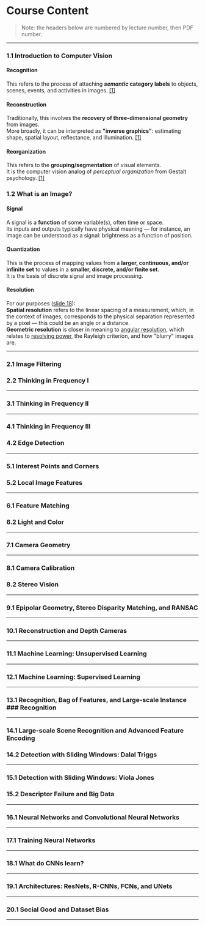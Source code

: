 # Course Content

> Note: the headers below are numbered by lecture number, then PDF number.

---

### 1.1 Introduction to Computer Vision

#### Recognition

This refers to the process of attaching **_semantic_ category labels** to objects, scenes, events, and activities in images. [\[1\]][1]

#### Reconstruction

Traditionally, this involves the **recovery of three-dimensional geometry** from images.\
More broadly, it can be interpreted as **"inverse graphics"**: estimating shape, spatial layout, reflectance, and illumination. [\[1\]][1]

#### Reorganization

This refers to the **grouping/segmentation** of visual elements.<br>It is the computer vision analog of _perceptual organization_ from Gestalt psychology. [\[1\]][1]

[1]: https://www.sciencedirect.com/science/article/pii/S0167865516000313

### 1.2 What is an Image?

#### Signal

A signal is a **function** of some variable(s), often time or space.\
Its inputs and outputs typically have physical meaning &mdash; for instance, an image can be understood as a signal: brightness as a function of position.

#### Quantization

This is the process of mapping values from a **larger, continuous, and/or infinite set** to values in a **smaller, discrete, and/or finite set**.<br>It is the basis of discrete signal and image processing.

#### Resolution

For our purposes ([slide 18](https://drive.google.com/file/d/15rw06o8WOnqjfQMjPjdSkrHJ1Qhn-4R9/view)):\
**Spatial resolution** refers to the linear spacing of a measurement, which, in the context of images, corresponds to the physical separation represented by a pixel &mdash; this could be an angle or a distance.\
**Geometric resolution** is closer in meaning to [angular resolution](https://en.wikipedia.org/wiki/Angular_resolution), which relates to [resolving power](https://en.wikipedia.org/wiki/Angular_resolution#Definition_of_terms), the Rayleigh criterion, and how "blurry" images are.

---

### 2.1 Image Filtering

### 2.2 Thinking in Frequency I

---

### 3.1 Thinking in Frequency II

---

### 4.1 Thinking in Frequency III

### 4.2 Edge Detection

---

### 5.1 Interest Points and Corners

### 5.2 Local Image Features

---

### 6.1 Feature Matching

### 6.2 Light and Color

---

### 7.1 Camera Geometry

---

### 8.1 Camera Calibration

### 8.2 Stereo Vision

---

### 9.1 Epipolar Geometry, Stereo Disparity Matching, and RANSAC

---

### 10.1 Reconstruction and Depth Cameras

---

### 11.1 Machine Learning: Unsupervised Learning

---

### 12.1 Machine Learning: Supervised Learning

---

### 13.1 Recognition, Bag of Features, and Large-scale Instance ### Recognition

---

### 14.1 Large-scale Scene Recognition and Advanced Feature Encoding

### 14.2 Detection with Sliding Windows: Dalal Triggs

---

### 15.1 Detection with Sliding Windows: Viola Jones

### 15.2 Descriptor Failure and Big Data

---

### 16.1 Neural Networks and Convolutional Neural Networks

---

### 17.1 Training Neural Networks

---

### 18.1 What do CNNs learn?

---

### 19.1 Architectures: ResNets, R-CNNs, FCNs, and UNets

---

### 20.1 Social Good and Dataset Bias

---

